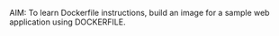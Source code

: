 AIM: To learn Dockerfile instructions, build an image for a sample web application using DOCKERFILE.
